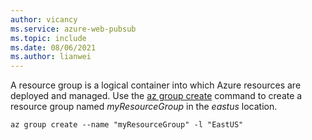 ```yaml
---
author: vicancy
ms.service: azure-web-pubsub
ms.topic: include
ms.date: 08/06/2021
ms.author: lianwei
---
```


A resource group is a logical container into which Azure resources are deployed and managed. Use the [az group create](/cli/azure/group#az-group-create) command to create a resource group named *myResourceGroup* in the *eastus* location.

```azurecli
az group create --name "myResourceGroup" -l "EastUS"
```
